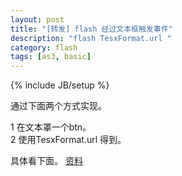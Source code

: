 ```yaml
---
layout: post
title: "[转发] flash 经过文本框触发事件"
description: "flash TesxFormat.url "
category: flash
tags: [as3, basic]
---
```

{% include JB/setup %}

通过下面两个方式实现。

1 在文本罩一个btn。 <br/>
2 使用TesxFormat.url 得到。

具体看下面。
[资料]



[资料]:http://bbs.9ria.com/viewthread.php?tid=107401

